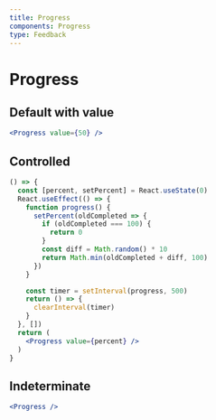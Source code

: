 ```yaml
---
title: Progress
components: Progress
type: Feedback
---
```


# Progress

## Default with value

```jsx
<Progress value={50} />
```

## Controlled

```jsx
() => {
  const [percent, setPercent] = React.useState(0)
  React.useEffect(() => {
    function progress() {
      setPercent(oldCompleted => {
        if (oldCompleted === 100) {
          return 0
        }
        const diff = Math.random() * 10
        return Math.min(oldCompleted + diff, 100)
      })
    }

    const timer = setInterval(progress, 500)
    return () => {
      clearInterval(timer)
    }
  }, [])
  return (
    <Progress value={percent} />
  )
}
```

## Indeterminate

```jsx
<Progress />
```

